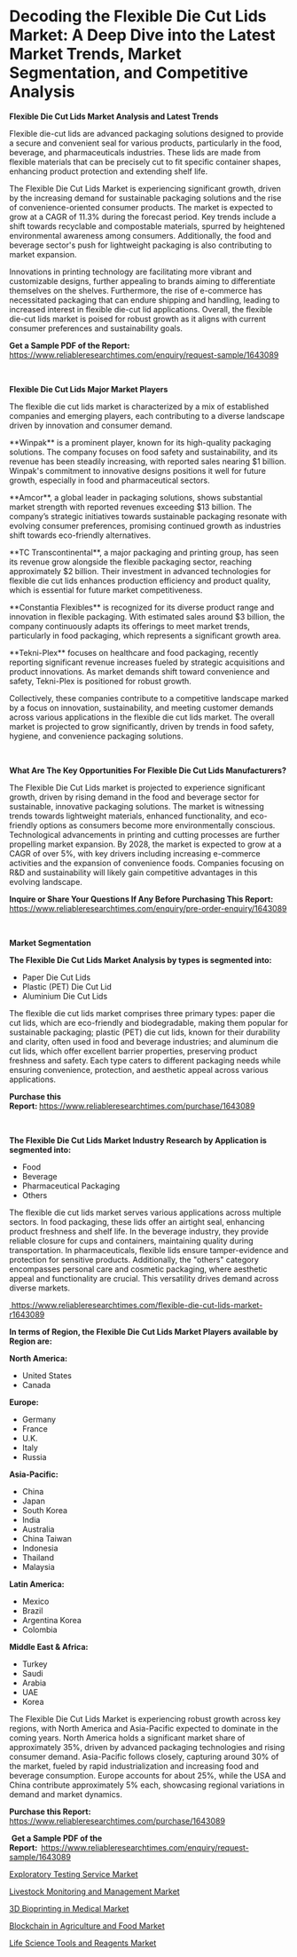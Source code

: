 <p><h1>Decoding the Flexible Die Cut Lids Market: A Deep Dive into the Latest Market Trends, Market Segmentation, and Competitive Analysis</h1></p><p><strong>Flexible Die Cut Lids Market Analysis and Latest Trends</strong></p>
<p><p>Flexible die-cut lids are advanced packaging solutions designed to provide a secure and convenient seal for various products, particularly in the food, beverage, and pharmaceuticals industries. These lids are made from flexible materials that can be precisely cut to fit specific container shapes, enhancing product protection and extending shelf life. </p><p>The Flexible Die Cut Lids Market is experiencing significant growth, driven by the increasing demand for sustainable packaging solutions and the rise of convenience-oriented consumer products. The market is expected to grow at a CAGR of 11.3% during the forecast period. Key trends include a shift towards recyclable and compostable materials, spurred by heightened environmental awareness among consumers. Additionally, the food and beverage sector's push for lightweight packaging is also contributing to market expansion. </p><p>Innovations in printing technology are facilitating more vibrant and customizable designs, further appealing to brands aiming to differentiate themselves on the shelves. Furthermore, the rise of e-commerce has necessitated packaging that can endure shipping and handling, leading to increased interest in flexible die-cut lid applications. Overall, the flexible die-cut lids market is poised for robust growth as it aligns with current consumer preferences and sustainability goals.</p></p>
<p><strong>Get a Sample PDF of the Report:&nbsp;</strong> <a href="https://www.reliableresearchtimes.com/enquiry/request-sample/1643089?utm_campaign=1777&utm_medium=2&utm_source=Github&utm_content=ia&utm_term=23102024&utm_id=flexible-die-cut-lids">https://www.reliableresearchtimes.com/enquiry/request-sample/1643089</a></p>
<p>&nbsp;</p>
<p><strong>Flexible Die Cut Lids Major Market Players</strong></p>
<p><p>The flexible die cut lids market is characterized by a mix of established companies and emerging players, each contributing to a diverse landscape driven by innovation and consumer demand.</p><p>**Winpak** is a prominent player, known for its high-quality packaging solutions. The company focuses on food safety and sustainability, and its revenue has been steadily increasing, with reported sales nearing $1 billion. Winpak's commitment to innovative designs positions it well for future growth, especially in food and pharmaceutical sectors.</p><p>**Amcor**, a global leader in packaging solutions, shows substantial market strength with reported revenues exceeding $13 billion. The company’s strategic initiatives towards sustainable packaging resonate with evolving consumer preferences, promising continued growth as industries shift towards eco-friendly alternatives.</p><p>**TC Transcontinental**, a major packaging and printing group, has seen its revenue grow alongside the flexible packaging sector, reaching approximately $2 billion. Their investment in advanced technologies for flexible die cut lids enhances production efficiency and product quality, which is essential for future market competitiveness.</p><p>**Constantia Flexibles** is recognized for its diverse product range and innovation in flexible packaging. With estimated sales around $3 billion, the company continuously adapts its offerings to meet market trends, particularly in food packaging, which represents a significant growth area.</p><p>**Tekni-Plex** focuses on healthcare and food packaging, recently reporting significant revenue increases fueled by strategic acquisitions and product innovations. As market demands shift toward convenience and safety, Tekni-Plex is positioned for robust growth.</p><p>Collectively, these companies contribute to a competitive landscape marked by a focus on innovation, sustainability, and meeting customer demands across various applications in the flexible die cut lids market. The overall market is projected to grow significantly, driven by trends in food safety, hygiene, and convenience packaging solutions.</p></p>
<p>&nbsp;</p>
<p><strong>What Are The Key Opportunities For Flexible Die Cut Lids Manufacturers?</strong></p>
<p><p>The Flexible Die Cut Lids market is projected to experience significant growth, driven by rising demand in the food and beverage sector for sustainable, innovative packaging solutions. The market is witnessing trends towards lightweight materials, enhanced functionality, and eco-friendly options as consumers become more environmentally conscious. Technological advancements in printing and cutting processes are further propelling market expansion. By 2028, the market is expected to grow at a CAGR of over 5%, with key drivers including increasing e-commerce activities and the expansion of convenience foods. Companies focusing on R&D and sustainability will likely gain competitive advantages in this evolving landscape.</p></p>
<p><strong>Inquire or Share Your Questions If Any Before Purchasing This Report:</strong> <a href="https://www.reliableresearchtimes.com/enquiry/pre-order-enquiry/1643089?utm_campaign=1777&utm_medium=2&utm_source=Github&utm_content=ia&utm_term=23102024&utm_id=flexible-die-cut-lids">https://www.reliableresearchtimes.com/enquiry/pre-order-enquiry/1643089</a></p>
<p>&nbsp;</p>
<p><strong>Market Segmentation</strong></p>
<p><strong>The Flexible Die Cut Lids Market Analysis by types is segmented into:</strong></p>
<p><ul><li>Paper Die Cut Lids</li><li>Plastic (PET) Die Cut Lid</li><li>Aluminium Die Cut Lids</li></ul></p>
<p><p>The flexible die cut lids market comprises three primary types: paper die cut lids, which are eco-friendly and biodegradable, making them popular for sustainable packaging; plastic (PET) die cut lids, known for their durability and clarity, often used in food and beverage industries; and aluminum die cut lids, which offer excellent barrier properties, preserving product freshness and safety. Each type caters to different packaging needs while ensuring convenience, protection, and aesthetic appeal across various applications.</p></p>
<p><strong>Purchase this Report:&nbsp;</strong><a href="https://www.reliableresearchtimes.com/purchase/1643089?utm_campaign=1777&utm_medium=2&utm_source=Github&utm_content=ia&utm_term=23102024&utm_id=flexible-die-cut-lids">https://www.reliableresearchtimes.com/purchase/1643089</a></p>
<p>&nbsp;</p>
<p><strong>The Flexible Die Cut Lids Market Industry Research by Application is segmented into:</strong></p>
<p><ul><li>Food</li><li>Beverage</li><li>Pharmaceutical Packaging</li><li>Others</li></ul></p>
<p><p>The flexible die cut lids market serves various applications across multiple sectors. In food packaging, these lids offer an airtight seal, enhancing product freshness and shelf life. In the beverage industry, they provide reliable closure for cups and containers, maintaining quality during transportation. In pharmaceuticals, flexible lids ensure tamper-evidence and protection for sensitive products. Additionally, the "others" category encompasses personal care and cosmetic packaging, where aesthetic appeal and functionality are crucial. This versatility drives demand across diverse markets.</p></p>
<p><a href="https://www.reliableresearchtimes.com/flexible-die-cut-lids-market-r1643089?utm_campaign=1777&utm_medium=2&utm_source=Github&utm_content=ia&utm_term=23102024&utm_id=flexible-die-cut-lids">&nbsp;https://www.reliableresearchtimes.com/flexible-die-cut-lids-market-r1643089</a></p>
<p><strong>In terms of Region, the Flexible Die Cut Lids Market Players available by Region are:</strong></p>
<p>
    <p> <strong> North America: </strong>
        <ul>
            <li>United States</li>
            <li>Canada</li>
        </ul>
        </p> 
    <p> <strong> Europe: </strong>
        <ul>
            <li>Germany</li>
            <li>France</li>
            <li>U.K.</li>
            <li>Italy</li>
            <li>Russia</li>
        </ul>
        </p> 
    <p> <strong> Asia-Pacific: </strong>
        <ul>
            <li>China</li>
            <li>Japan</li>
            <li>South Korea</li>
            <li>India</li>
            <li>Australia</li>
            <li>China Taiwan</li>
            <li>Indonesia</li>
            <li>Thailand</li>
            <li>Malaysia</li>
        </ul>
        </p> 
    <p> <strong> Latin America: </strong>
        <ul>
            <li>Mexico</li>
            <li>Brazil</li>
            <li>Argentina Korea</li>
            <li>Colombia</li>
        </ul>
        </p> 
    <p> <strong> Middle East & Africa: </strong>
        <ul>
            <li>Turkey</li>
            <li>Saudi</li>
            <li>Arabia</li>
            <li>UAE</li>
            <li>Korea</li>
        </ul>
    </p>
    </p>
<p><p>The Flexible Die Cut Lids Market is experiencing robust growth across key regions, with North America and Asia-Pacific expected to dominate in the coming years. North America holds a significant market share of approximately 35%, driven by advanced packaging technologies and rising consumer demand. Asia-Pacific follows closely, capturing around 30% of the market, fueled by rapid industrialization and increasing food and beverage consumption. Europe accounts for about 25%, while the USA and China contribute approximately 5% each, showcasing regional variations in demand and market dynamics.</p></p>
<p><strong>Purchase this Report: </strong><a href="https://www.reliableresearchtimes.com/purchase/1643089?utm_campaign=1777&utm_medium=2&utm_source=Github&utm_content=ia&utm_term=23102024&utm_id=flexible-die-cut-lids">https://www.reliableresearchtimes.com/purchase/1643089</a></p>
<p>&nbsp;<strong>Get a Sample PDF of the Report:&nbsp;&nbsp;</strong><a href="https://www.reliableresearchtimes.com/enquiry/request-sample/1643089?utm_campaign=1777&utm_medium=2&utm_source=Github&utm_content=ia&utm_term=23102024&utm_id=flexible-die-cut-lids">https://www.reliableresearchtimes.com/enquiry/request-sample/1643089</a></p>
<p><strong></strong></p>
<p><p><a href="https://www.linkedin.com/pulse/decoding-exploratory-testing-service-market-signals-growth-algorithms-copme?utm_campaign=1777&utm_medium=2&utm_source=Github&utm_content=ia&utm_term=23102024&utm_id=flexible-die-cut-lids">Exploratory Testing Service Market</a></p><p><a href="https://www.linkedin.com/pulse/strategic-insights-global-livestock-monitoring-management-1qrgf?utm_campaign=1777&utm_medium=2&utm_source=Github&utm_content=ia&utm_term=23102024&utm_id=flexible-die-cut-lids">Livestock Monitoring and Management Market</a></p><p><a href="https://www.linkedin.com/pulse/3d-bioprinting-medical-market-forecast-global-trends-analysis-mtcbf?utm_campaign=1777&utm_medium=2&utm_source=Github&utm_content=ia&utm_term=23102024&utm_id=flexible-die-cut-lids">3D Bioprinting in Medical Market</a></p><p><a href="https://www.linkedin.com/pulse/blockchain-agriculture-food-market-trends-detailed-study-yhevf?utm_campaign=1777&utm_medium=2&utm_source=Github&utm_content=ia&utm_term=23102024&utm_id=flexible-die-cut-lids">Blockchain in Agriculture and Food Market</a></p><p><a href="https://www.linkedin.com/pulse/life-science-tools-reagents-market-industry-landscape-growth-zejie?utm_campaign=1777&utm_medium=2&utm_source=Github&utm_content=ia&utm_term=23102024&utm_id=flexible-die-cut-lids">Life Science Tools and Reagents Market</a></p></p>